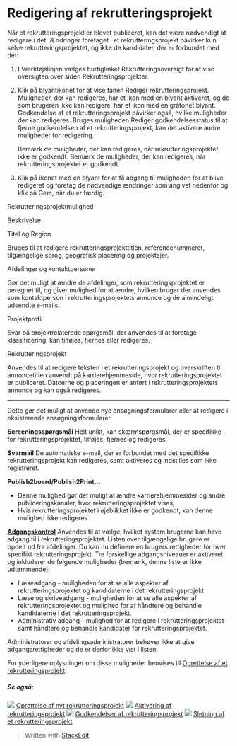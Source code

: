 # Redigering af rekrutteringsprojekt

Når et rekrutteringsprojekt er blevet publiceret, kan det være nødvendigt at redigere i det. Ændringer foretaget i et rekrutteringsprojekt påvirker kun selve rekrutteringsprojektet, og ikke de kandidater, der er forbundet med det:

1.  I  Værktøjslinjen  vælges hurtiglinket  Rekrutteringsoversigt  for at vise  oversigten  over siden Rekrutteringsprojekter.
2.  Klik på blyantikonet for at vise fanen  Redigér rekrutteringsprojekt.  
    Muligheder, der kan redigeres, har et ikon med en blyant aktiveret, og de som brugeren ikke kan redigere, har et ikon med en gråtonet blyant. Godkendelse af et rekrutteringsprojekt påvirker også, hvilke muligheder der kan redigeres. Bruges muligheden  Rediger godkendelsesstatus  til at fjerne godkendelsen af et rekrutteringsprojekt, kan det aktivere andre muligheder for redigering.  
      
    Bemærk de muligheder, der kan redigeres, når rekrutteringsprojektet ikke er godkendt. Bemærk de muligheder, der kan redigeres, når rekrutteringsprojektet er godkendt.
3.  Klik på ikonet med en blyant for at få adgang til muligheden for at blive redigeret og foretag de nødvendige ændringer som angivet nedenfor og klik på  Gem, når du er færdig.

Rekrutteringsprojektmulighed

Beskrivelse

Titel og Region

Bruges til at redigere rekrutteringsprojekttitlen, referencenummeret, tilgængelige sprog, geografisk placering og projektejer.

Afdelinger og kontaktpersoner

Gør det muligt at ændre de afdelinger, som rekrutteringsprojektet er beregnet til, og giver mulighed for at ændre, hvilken bruger der anvendes som kontaktperson i rekrutteringsprojektets annonce og de almindeligt udsendte e-mails.

Projektprofil

Svar på projektrelaterede spørgsmål, der anvendes til at foretage klassificering, kan tilføjes, fjernes eller redigeres.

Rekrutteringsprojekt

Anvendes til at redigere teksten i et rekrutteringsprojekt og overskriften til annoncetitlen anvendt på karrierehjemmeside, hvor rekrutteringsprojektet er publiceret. Datoerne og placeringen er anført i rekrutteringsprojektets annonce og kan også redigeres.

****
Dette gør det muligt at anvende nye ansøgningsformularer eller at redigere i eksisterende ansøgningsformularer.

**Screeningsspørgsmål**
Helt unikt, kan skærmspørgsmål, der er specifikke for rekrutteringsprojektet, tilføjes, fjernes og redigeres.

**Svarmail**
De automatiske e-mail, der er forbundet med det specifikke rekrutteringsprojekt kan redigeres, samt aktiveres og indstilles som ikke registreret.

**Publish2board/Publish2Print...**
- Denne mulighed gør det muligt at ændre karrierehjemmesider og andre publiceringskanaler, hvor rekrutteringsprojektet vises,
- Hvis rekrutteringsprojektet i øjeblikket ikke er godkendt, kan denne mulighed ikke redigeres.

**[Adgangskontrol](../faq/who_has_access_to_a_vacancy.htm)**
Anvendes til at vælge, hvilket system brugerne kan have adgang til i rekrutteringsprojektet. Listen over tilgængelige brugere er opdelt ud fra afdelinger. Du kan nu definere en brugers rettigheder for hver specifikt rekrutteringsprojekt. Tre forskellige adgangsniveauer er aktiveret og inkluderer de følgende muligheder (bemærk, denne liste er ikke udtømmende):

-   Læseadgang - muligheden for at se alle aspekter af rekrutteringsprojektet og kandidaterne i det rekrutteringsprojekt
-   Læse og skriveadgang - muligheden for at se alle aspekter af rekrutteringsprojektet og mulighed for at håndtere og behandle kandidaterne i det rekrutteringsprojekt.
-   Administrativ adgang - mulighed for at redigere i rekrutteringsprojektet samt håndtere og behandle kandidater for rekrutteringsprojektet.

Administratorer og afdelingsadministratorer behøver ikke at give adgangsrettigheder og de er derfor ikke vist i listen.

For yderligere oplysninger om disse muligheder henvises til  [Oprettelse af et rekrutteringsprojekt](creating_a_new_vacancy.htm).

##### Se også:

![](../Resources/Images/icon-document-link.png)  [Oprettelse af nyt rekrutteringsprojekt](creating_a_new_vacancy.htm)
![](../Resources/Images/icon-document-link.png)  [Aktivering af rekrutteringsprojekt](activating_a_vacancy.htm)
![](../Resources/Images/icon-document-link.png)  [Godkendelser af rekrutteringsprojekt](vacancy_approvals.htm)
![](../Resources/Images/icon-document-link.png)  [Sletning af et rekrutteringsprojekt](deleting_a_vacancy.htm)


> Written with [StackEdit](https://stackedit.io/).
<!--stackedit_data:
eyJoaXN0b3J5IjpbLTE0MTY2ODY0Nl19
-->